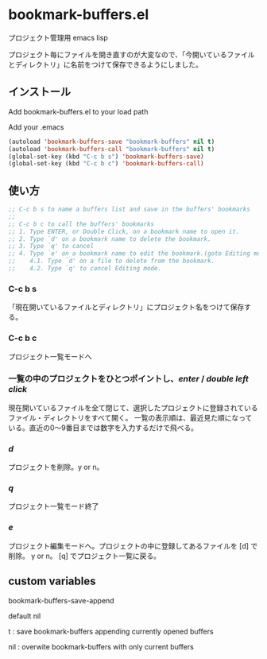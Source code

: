 # bookmark-buffers.el

プロジェクト管理用 emacs lisp

プロジェクト毎にファイルを開き直すのが大変なので、「今開いているファイルとディレクトリ」に名前をつけて保存できるようにしました。


## インストール

Add bookmark-buffers.el to your load path

Add your .emacs
```cl
(autoload 'bookmark-buffers-save "bookmark-buffers" nil t)
(autoload 'bookmark-buffers-call "bookmark-buffers" nil t)
(global-set-key (kbd "C-c b s") 'bookmark-buffers-save)
(global-set-key (kbd "C-c b c") 'bookmark-buffers-call)
```

## 使い方
```cl
;; C-c b s to name a buffers list and save in the buffers' bookmarks
;;
;; C-c b c to call the buffers' bookmarks
;; 1. Type ENTER, or Double Click, on a bookmark name to open it.
;; 2. Type `d' on a bookmark name to delete the bookmark.
;; 3. Type `q' to cancel
;; 4. Type `e' on a bookmark name to edit the bookmark.(goto Editing mode)
;;    4.1. Type `d' on a file to delete from the bookmark.
;;    4.2. Type `q' to cancel Editing mode.
```

### C-c b s
「現在開いているファイルとディレクトリ」にプロジェクト名をつけて保存する。

### C-c b c
プロジェクト一覧モードへ

### 一覧の中のプロジェクトをひとつポイントし、_enter_ / _double left click_
現在開いているファイルを全て閉じて、選択したプロジェクトに登録されているファイル・ディレクトリをすべて開く。
一覧の表示順は、最近見た順になっている。直近の0～9番目までは数字を入力するだけで飛べる。

### _d_
プロジェクトを削除。y or n。

### _q_
プロジェクト一覧モード終了

### _e_
プロジェクト編集モードへ。プロジェクトの中に登録してあるファイルを [d] で削除。 y or n。 [q] でプロジェクト一覧に戻る。


## custom variables

bookmark-buffers-save-append

default nil

t : save bookmark-buffers appending currently opened buffers

nil : overwite bookmark-buffers with only current buffers

